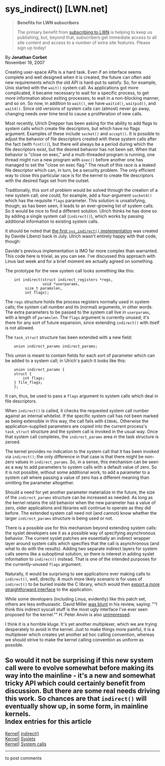 # sys_indirect() [LWN.net]

> **Benefits for LWN subscribers**
> 
> The primary benefit from [subscribing to LWN](/Promo/nst-nag5/subscribe) is helping to keep us publishing, but, beyond that, subscribers get immediate access to all site content and access to a number of extra site features. Please sign up today! 

By **Jonathan Corbet**  
November 19, 2007 

Creating user-space APIs is a hard task. Even if an interface seems complete and well designed when it is created, the future can often add new requirements which the old API is hard-put to satisfy. So, for example, Unix started with the `wait()` system call. As applications got more complicated, it became necessary to wait for a specific process, to get more information about exiting processes, to wait in a non-blocking manner, and so on. So now, in addition to `wait()`, we have `waitid()`, `waitpid()`, and `wait4()`. Since old versions of system calls can (almost) never go away, changing needs over time tend to cause a proliferation of new calls. 

Most recently, Ulrich Drepper has been asking for the ability to add flags to system calls which create file descriptors, but which have no flags argument. Examples of these include `socket()` and `accept()`. It is possible to adjust the behavior of file descriptors created with these system calls after the fact (with `fcntl()`), but there will always be a period during which the file descriptors exist, but the desired behavior has not been set. When that behavior is "close on exec," and a multi-threaded program is running, one thread might run a new program with `exec()` before another one has managed to set the "close on exec flag." The result of this race is a leaked file descriptor which can, in turn, be a security problem. The only efficient way to close this particular race is for the kernel to create file descriptors with the desired flags set from the outset. 

Traditionally, this sort of problem would be solved through the creation of a new system call; one could, for example, add a four-argument `socket4()` which has the requisite `flags` parameter. This solution is unsatisfying, though; as has been seen, it leads to an ever-growing list of system calls. So it would be nice to find a different solution. Ulrich thinks he has done so by adding a single system call (`indirect()`), which works by passing additional information to existing system calls. 

It should be noted that [the first `sys_indirect()` implementation](http://lwn.net/Articles/240329/) was created by Davide Libenzi back in July. Ulrich wasn't entirely happy with that code, though: 

Davide's previous implementation is IMO far more complex than warranted. This code here is trivial, as you can see. I've discussed this approach with Linus last week and for a brief moment we actually agreed on something. 

The prototype for the new system call looks something like this: 
    
    
        int indirect(struct indirect_registers *regs,
                     void *userparams,
    		 size_t paramslen,
    		 int flags);
    

The `regs` structure holds the process registers normally used in system calls; the system call number and its (normal) arguments, in other words. The extra parameters to be passed to the system call live in `userparams`, with a length of `paramslen`. The `flags` argument is currently unused; it's there for any sort of future expansion, since extending `indirect()` with itself is not allowed. 

The `task_struct` structure has been extended with a new field: 
    
    
        union indirect_params indirect_params;
    

This union is meant to contain fields for each sort of parameter which can be added to a system call; in Ulrich's patch it looks like this: 
    
    
        union indirect_params {
    	struct {
    	    int flags;
    	} file_flags;
        };
    

It can, thus, be used to pass a `flags` argument to system calls which deal in file descriptors. 

When `indirect()` is called, it checks the requested system call number against an internal whitelist. If the specific system call has not been marked as being extensible in this way, the call fails with `EINVAL`. Otherwise the application-supplied parameters are copied into the current process's `task_struct` structure and the system call is invoked in the usual way. Once that system call completes, the `indirect_params` area in the task structure is zeroed. 

The kernel provides no indication to the system call that it has been invoked via `indirect()`; the only difference in that case is that there might be non-zero values in `indirect_params`. So, in a sense, this mechanism can be seen as a way to add parameters to system calls with a default value of zero. So it is not possible, without some additional work, to add a parameter to a system call where passing a value of zero has a different meaning than omitting the parameter altogether. 

Should a need for yet another parameter materialize in the future, the size of the `indirect_params` structure can be increased as needed. As long as the kernel retains the old behavior when the new parameter has a value of zero, older applications and libraries will continue to operate as they did before. The extended system call need not (and cannot) know whether the larger `indirect_params` structure is being used or not. 

There is a possible use for this mechanism beyond extending system calls: the syslet developers see it as a possible way of specifying asynchronous behavior. The current syslet patches are essentially an indirect wrapper layer around system calls which specifies that the call is asynchronous (and what to do with the results). Adding two separate indirect layers for system calls seems like a suboptimal solution, so there is interest in adding syslet information to `indirect()` instead. That is one of the intended purposes for the currently-unused `flags` argument. 

Naturally, it would be surprising to see applications ever making calls to `indirect()`, well, directly. A much more likely scenario is for uses of `indirect()` to be buried inside the C library, which would then [export a more straightforward interface](/Articles/259345/) to the application. 

While some developers (including Linus, evidently) like this patch set, others are less enthusiastic. David Miller [was blunt](/Articles/259346/) in his review, saying: ""I think this indirect syscall stuff is the most ugly interface I've ever seen proposed for the kernel."" H. Peter Anvin is also [unimpressed](/Articles/259347/): 

I think it is a horrible kluge. It's yet another multiplexer, which we are trying desperately to avoid in the kernel. Just to make things more painful, it is a multiplexer which creates yet another ad hoc calling convention, whereas we should strive to make the kernel calling convention as uniform as possible. 

So would it not be surprising if this new system call were to evolve somewhat before making its way into the mainline - it's a new and somewhat tricky API which could certainly benefit from discussion. But there are some real needs driving this work. So chances are that `indirect()` will eventually show up, in some form, in mainline kernels.  
Index entries for this article  
---  
[Kernel](/Kernel/Index)| [indirect()](/Kernel/Index#indirect)  
[Kernel](/Kernel/Index)| [Syslets](/Kernel/Index#Syslets)  
[Kernel](/Kernel/Index)| [System calls](/Kernel/Index#System_calls)  
  


* * *

to post comments 
